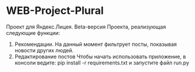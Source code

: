 # WEB-Project-Plural
Проект для Яндекс.Лицея. Beta-версия Проекта, реализующая следующие функции:
1) Рекомендации. На данный момент фильтрует посты, показывая новости других людей.
2) Редактирование постов
Чтобы начать использовать приложение, в консоли ведите: pip install -r requirements.txt и запустите файл run.py
